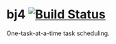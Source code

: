 # bj4 [![Build Status](https://travis-ci.org/rayark/go-bj4.svg?branch=master)](https://travis-ci.org/rayark/go-bj4)

One-task-at-a-time task scheduling.
